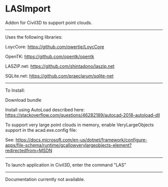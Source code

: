 # LASImport
Addon for Civil3D to support point clouds.

-----------------------

Uses the following libraries:

  LoycCore: https://github.com/qwertie/LoycCore
  
  OpenTK: https://github.com/opentk/opentk
  
  LASZIP.net: https://github.com/shintadono/laszip.net
  
  SQLite.net: https://github.com/praeclarum/sqlite-net
  
 --------------------

To Install:

Download bundle

Install using AutoLoad described here: https://stackoverflow.com/questions/46282189/autocad-2018-autoload-dll

To support very large point clouds in memory, enable VeryLargeObjects support in the acad.exe.config file:

  <runtime>        	
	  <gcAllowVeryLargeObjects enabled="true" />
  </runtime>

See: https://docs.microsoft.com/en-us/dotnet/framework/configure-apps/file-schema/runtime/gcallowverylargeobjects-element?redirectedfrom=MSDN

--------------------

To launch application in Civil3D, enter the command "LAS"

-------------------

Documentation currently not available.
